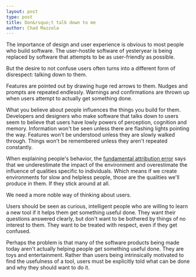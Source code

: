 ```yaml
---
layout: post
type: post
title: Don&rsquo;t talk down to me
author: Chad Mazzola
---
```


The importance of design and user experience is obvious to most people who build software. The user-hostile software of yesteryear is being replaced by software that attempts to be as user-friendly as possible.

But the desire to not confuse users often turns into a different form of disrespect: talking down to them.

Features are pointed out by drawing huge red arrows to them. Nudges and prompts are repeated endlessly. Warnings and confirmations are thrown up when users attempt to actually get something done.

What you believe about people influences the things you build for them. Developers and designers who make software that talks down to users seem to believe that users have lowly powers of perception, cognition and memory. Information won't be seen unless there are flashing lights pointing the way. Features won't be understood unless they are slowly walked through. Things won't be remembered unless they aren't repeated constantly. 

When explaining people's behavior, the [fundamental attribution error](http://en.wikipedia.org/wiki/Fundamental_attribution_error) says that we underestimate the impact of the environment and overestimate the influence of qualities specific to individuals. Which means if we create environments for slow and helpless people, those are the qualities we'll produce in them. If they stick around at all.

We need a more noble way of thinking about users.

Users should be seen as curious, intelligent people who are willing to learn a new tool if it helps them get something useful done. They want their questions answered clearly, but don't want to be bothered by things of no interest to them. They want to be treated with respect, even if they get confused.

Perhaps the problem is that many of the software products being made today aren't actually helping people get something useful done. They are toys and entertainment. Rather than users being intrinsically motivated to find the usefulness of a tool, users must be explicitly told what can be done and why they should want to do it.
